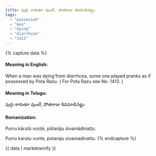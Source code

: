 ```yaml
---
title: పుర్రు కారుతూ వుంటే, పోతరాజు శివమాడినట్టు.
tags:
  - "possessed"
  - "man"
  - "dying"
  - "diarrhcea"
  - "1413"
---
```


{% capture data %}
#### Meaning in English:
When a man was dying'from diarrhcea, some one played pranks as if possessed by Pota Razu.
( For Pota Razu see No. 1413. )

#### Meaning in Telugu:
పుర్రు కారుతూ వుంటే, పోతరాజు శివమాడినట్టు.

#### Romanization:
Purru kārutū vuṇṭē, pōtarāju śivamāḍinaṭṭu.

Purru karutu vunte, potaraju sivamadinattu.
{% endcapture %}

{{ data | markdownify }}


